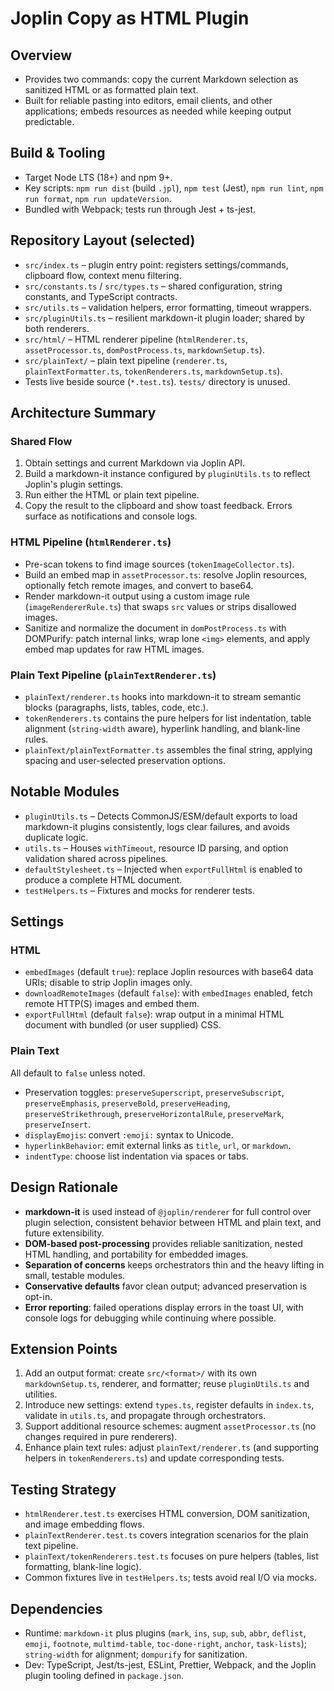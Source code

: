 # Joplin Copy as HTML Plugin

## Overview

- Provides two commands: copy the current Markdown selection as sanitized HTML or as formatted plain text.
- Built for reliable pasting into editors, email clients, and other applications; embeds resources as needed while keeping output predictable.

## Build & Tooling

- Target Node LTS (18+) and npm 9+.
- Key scripts: `npm run dist` (build `.jpl`), `npm test` (Jest), `npm run lint`, `npm run format`, `npm run updateVersion`.
- Bundled with Webpack; tests run through Jest + ts-jest.

## Repository Layout (selected)

- `src/index.ts` – plugin entry point: registers settings/commands, clipboard flow, context menu filtering.
- `src/constants.ts` / `src/types.ts` – shared configuration, string constants, and TypeScript contracts.
- `src/utils.ts` – validation helpers, error formatting, timeout wrappers.
- `src/pluginUtils.ts` – resilient markdown-it plugin loader; shared by both renderers.
- `src/html/` – HTML renderer pipeline (`htmlRenderer.ts`, `assetProcessor.ts`, `domPostProcess.ts`, `markdownSetup.ts`).
- `src/plainText/` – plain text pipeline (`renderer.ts`, `plainTextFormatter.ts`, `tokenRenderers.ts`, `markdownSetup.ts`).
- Tests live beside source (`*.test.ts`). `tests/` directory is unused.

## Architecture Summary

### Shared Flow

1. Obtain settings and current Markdown via Joplin API.
2. Build a markdown-it instance configured by `pluginUtils.ts` to reflect Joplin's plugin settings.
3. Run either the HTML or plain text pipeline.
4. Copy the result to the clipboard and show toast feedback. Errors surface as notifications and console logs.

### HTML Pipeline (`htmlRenderer.ts`)

- Pre-scan tokens to find image sources (`tokenImageCollector.ts`).
- Build an embed map in `assetProcessor.ts`: resolve Joplin resources, optionally fetch remote images, and convert to base64.
- Render markdown-it output using a custom image rule (`imageRendererRule.ts`) that swaps `src` values or strips disallowed images.
- Sanitize and normalize the document in `domPostProcess.ts` with DOMPurify: patch internal links, wrap lone `<img>` elements, and apply embed map updates for raw HTML images.

### Plain Text Pipeline (`plainTextRenderer.ts`)

- `plainText/renderer.ts` hooks into markdown-it to stream semantic blocks (paragraphs, lists, tables, code, etc.).
- `tokenRenderers.ts` contains the pure helpers for list indentation, table alignment (`string-width` aware), hyperlink handling, and blank-line rules.
- `plainText/plainTextFormatter.ts` assembles the final string, applying spacing and user-selected preservation options.

## Notable Modules

- `pluginUtils.ts` – Detects CommonJS/ESM/default exports to load markdown-it plugins consistently, logs clear failures, and avoids duplicate logic.
- `utils.ts` – Houses `withTimeout`, resource ID parsing, and option validation shared across pipelines.
- `defaultStylesheet.ts` – Injected when `exportFullHtml` is enabled to produce a complete HTML document.
- `testHelpers.ts` – Fixtures and mocks for renderer tests.

## Settings

### HTML

- `embedImages` (default `true`): replace Joplin resources with base64 data URIs; disable to strip Joplin images only.
- `downloadRemoteImages` (default `false`): with `embedImages` enabled, fetch remote HTTP(S) images and embed them.
- `exportFullHtml` (default `false`): wrap output in a minimal HTML document with bundled (or user supplied) CSS.

### Plain Text

All default to `false` unless noted.

- Preservation toggles: `preserveSuperscript`, `preserveSubscript`, `preserveEmphasis`, `preserveBold`, `preserveHeading`, `preserveStrikethrough`, `preserveHorizontalRule`, `preserveMark`, `preserveInsert`.
- `displayEmojis`: convert `:emoji:` syntax to Unicode.
- `hyperlinkBehavior`: emit external links as `title`, `url`, or `markdown`.
- `indentType`: choose list indentation via spaces or tabs.

## Design Rationale

- **markdown-it** is used instead of `@joplin/renderer` for full control over plugin selection, consistent behavior between HTML and plain text, and future extensibility.
- **DOM-based post-processing** provides reliable sanitization, nested HTML handling, and portability for embedded images.
- **Separation of concerns** keeps orchestrators thin and the heavy lifting in small, testable modules.
- **Conservative defaults** favor clean output; advanced preservation is opt-in.
- **Error reporting**: failed operations display errors in the toast UI, with console logs for debugging while continuing where possible.

## Extension Points

1. Add an output format: create `src/<format>/` with its own `markdownSetup.ts`, renderer, and formatter; reuse `pluginUtils.ts` and utilities.
2. Introduce new settings: extend `types.ts`, register defaults in `index.ts`, validate in `utils.ts`, and propagate through orchestrators.
3. Support additional resource schemes: augment `assetProcessor.ts` (no changes required in pure renderers).
4. Enhance plain text rules: adjust `plainText/renderer.ts` (and supporting helpers in `tokenRenderers.ts`) and update corresponding tests.

## Testing Strategy

- `htmlRenderer.test.ts` exercises HTML conversion, DOM sanitization, and image embedding flows.
- `plainTextRenderer.test.ts` covers integration scenarios for the plain text pipeline.
- `plainText/tokenRenderers.test.ts` focuses on pure helpers (tables, list formatting, blank-line logic).
- Common fixtures live in `testHelpers.ts`; tests avoid real I/O via mocks.

## Dependencies

- Runtime: `markdown-it` plus plugins (`mark`, `ins`, `sup`, `sub`, `abbr`, `deflist`, `emoji`, `footnote`, `multimd-table`, `toc-done-right`, `anchor`, `task-lists`); `string-width` for alignment; `dompurify` for sanitization.
- Dev: TypeScript, Jest/ts-jest, ESLint, Prettier, Webpack, and the Joplin plugin tooling defined in `package.json`.
